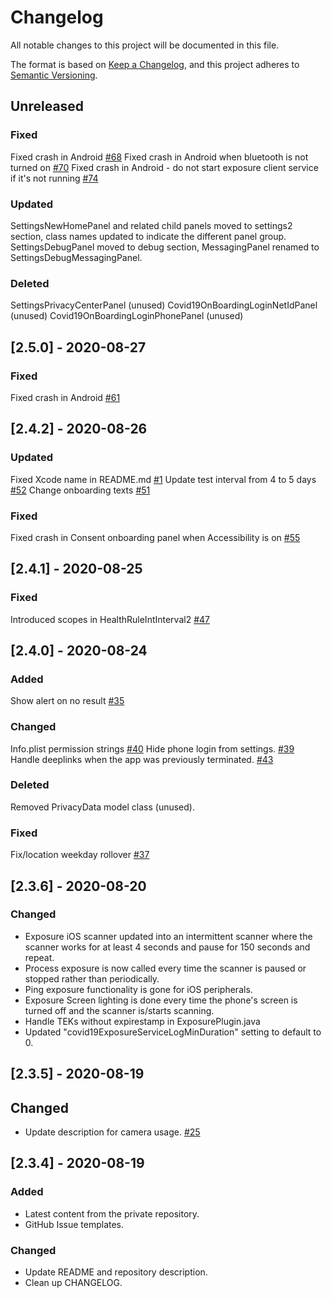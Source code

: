 # Changelog
All notable changes to this project will be documented in this file.

The format is based on [Keep a Changelog](https://keepachangelog.com/en/1.0.0/),
and this project adheres to [Semantic Versioning](https://semver.org/spec/v2.0.0.html).

## Unreleased
### Fixed
Fixed crash in Android [#68](https://github.com/rokwire/safer-illinois-app/issues/68)
Fixed crash in Android when bluetooth is not turned on [#70](https://github.com/rokwire/safer-illinois-app/issues/70)
Fixed crash in Android - do not start exposure client service if it's not running [#74](https://github.com/rokwire/safer-illinois-app/issues/74)

### Updated
SettingsNewHomePanel and related child panels moved to settings2 section, class names updated to indicate the different panel group.
SettingsDebugPanel moved to debug section, MessagingPanel renamed to SettingsDebugMessagingPanel.


### Deleted
SettingsPrivacyCenterPanel (unused)
Covid19OnBoardingLoginNetIdPanel (unused)
Covid19OnBoardingLoginPhonePanel (unused)


## [2.5.0] - 2020-08-27
### Fixed
Fixed crash in Android [#61](https://github.com/rokwire/safer-illinois-app/issues/61)

## [2.4.2] - 2020-08-26
### Updated
Fixed Xcode name in README.md [#1](https://github.com/rokwire/safer-illinois-app/issues/1)
Update test interval from 4 to 5 days [#52](https://github.com/rokwire/safer-illinois-app/issues/52)
Change onboarding texts [#51](https://github.com/rokwire/safer-illinois-app/issues/51)

### Fixed
Fixed crash in Consent onboarding panel when Accessibility is on [#55](https://github.com/rokwire/safer-illinois-app/issues/55)

## [2.4.1] - 2020-08-25
### Fixed
Introduced scopes in HealthRuleIntInterval2 [#47](https://github.com/rokwire/safer-illinois-app/issues/47)

## [2.4.0] - 2020-08-24
### Added
Show alert on no result [#35](https://github.com/rokwire/safer-illinois-app/issues/35)

### Changed
Info.plist permission strings [#40](https://github.com/rokwire/safer-illinois-app/issues/40)
Hide phone login from settings. [#39](https://github.com/rokwire/safer-illinois-app/issues/39)
Handle deeplinks when the app was previously terminated. [#43](https://github.com/rokwire/safer-illinois-app/issues/42)

### Deleted
Removed PrivacyData model class (unused).

### Fixed
Fix/location weekday rollover [#37](https://github.com/rokwire/safer-illinois-app/issues/37)

## [2.3.6] - 2020-08-20
### Changed
- Exposure iOS scanner updated into an intermittent scanner where the scanner works for at least 4 seconds and pause for 150 seconds and repeat.
- Process exposure is now called every time the scanner is paused or stopped rather than periodically.
- Ping exposure functionality is gone for iOS peripherals.
- Exposure Screen lighting is done every time the phone's screen is turned off and the scanner is/starts scanning. 
- Handle TEKs without expirestamp in ExposurePlugin.java
- Updated "covid19ExposureServiceLogMinDuration" setting to default to 0.

## [2.3.5] - 2020-08-19
## Changed
- Update description for camera usage. [#25](https://github.com/rokwire/safer-illinois-app/issues/25)

## [2.3.4] - 2020-08-19
### Added
- Latest content from the private repository.
- GitHub Issue templates.

### Changed
- Update README and repository description.
- Clean up CHANGELOG.
